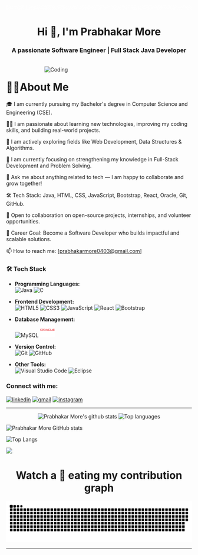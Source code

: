  <p align="center">
     <a href="https://github.com/Prabhakar-more"><img src="https://github.com/Prabhakar-more/Prabhakar-more/blob/main/Hello.gif" /></a> 
</p>

<h1 align="center">Hi 👋, I'm Prabhakar More</h1>
<h3 align="center">A passionate Software Engineer | Full Stack Java Developer</h3>
<br>
<img align="right" alt="Coding" width="400" src="https://cdn.dribbble.com/users/1162077/screenshots/3848914/media/7ed7d5ca074b48b328150e5b2316ce41.gif">
<h1><b>👨‍💻About Me</b></h1>


🎓 I am currently pursuing my Bachelor's degree in Computer Science and Engineering (CSE).

👨‍💻 I am passionate about learning new technologies, improving my coding skills, and building real-world projects.

🚀 I am actively exploring fields like Web Development, Data Structures & Algorithms.

🌱 I am currently focusing on strengthening my knowledge in Full-Stack Development and Problem Solving.

💬 Ask me about anything related to tech — I am happy to collaborate and grow together!

🛠️ Tech Stack: Java, HTML, CSS, JavaScript, Bootstrap, React, Oracle, Git, GitHub.

🤝 Open to collaboration on open-source projects, internships, and volunteer opportunities.

🎯 Career Goal: Become a Software Developer who builds impactful and scalable solutions.

📫 How to reach me: [prabhakarmore0403@gmail.com]


### 🛠️ Tech Stack
- **Programming Languages:**  
  ![Java](https://img.shields.io/badge/Java-%23ED8B00.svg?style=flat&logo=java&logoColor=white) 
  ![C](https://img.shields.io/badge/C-%2300599C.svg?style=flat&logo=c&logoColor=white) 

- **Frontend Development:**  
  ![HTML5](https://img.shields.io/badge/HTML5-%23E34F26.svg?style=flat&logo=html5&logoColor=white) 
  ![CSS3](https://img.shields.io/badge/CSS3-%231572B6.svg?style=flat&logo=css3&logoColor=white) 
  ![JavaScript](https://img.shields.io/badge/JavaScript-%23F7DF1E.svg?style=flat&logo=javascript&logoColor=black)
  ![React](https://img.shields.io/badge/React-%2361DAFB.svg?style=flat&logo=react&logoColor=black) 
  ![Bootstrap](https://img.shields.io/badge/Bootstrap-%23563D7C.svg?style=flat&logo=bootstrap&logoColor=white)


- **Database Management:**  
  ![MySQL](https://img.shields.io/badge/MySQL-4479A1.svg?style=flat&logo=mysql&logoColor=white)
  <a href="https://www.oracle.com/" target="_blank" rel="noreferrer"> <img src="https://raw.githubusercontent.com/devicons/devicon/master/icons/oracle/oracle-original.svg" alt="oracle" width="40" height="40"/> </a>

- **Version Control:**  
  ![Git](https://img.shields.io/badge/Git-F05032.svg?style=flat&logo=git&logoColor=white)
  ![GitHub](https://img.shields.io/badge/GitHub-181717.svg?style=flat&logo=github&logoColor=white)

- **Other Tools:**  
  ![Visual Studio Code](https://img.shields.io/badge/Visual%20Studio%20Code-0078D4.svg?style=flat&logo=visual-studio-code&logoColor=white)
  ![Eclipse](https://img.shields.io/badge/Eclipse%20Studio%20Code-0078D4.svg?style=flat&logo=Eclipse&logoColor=white)
  
 

<h3 align="left">Connect with me:</h3>
<p align="left">
  <a href="www.linkedin.com/in/prabhakar-more-485a9924b" target="www.linkedin.com/in/prabhakar-more-485a9924b"><img align="center" src="https://skillicons.dev/icons?i=linkedin" alt="linkedin" height="30" width="40" /></a>
  <a href="mailto:prabhakarmore0403@gmail.com" target="prabhakarmore0403@gmail.com"><img align="center" src="https://skillicons.dev/icons?i=gmail" alt="gmail" height="30" width="40" /></a>
  <a href="https://www.instagram.com/prabhakarmore007?utm_source=qr&igsh=ZjN2NndpeGlycGdh]" target="https://www.instagram.com/prabhakarmore007?utm_source=qr&igsh=ZjN2NndpeGlycGdh"><img align="center" src="https://skillicons.dev/icons?i=instagram" alt="instagram" height="30" width="40" /></a>
</p>

---

<p align="center">
  <img src="https://github-readme-stats.vercel.app/api?username=Prabhakar-more&show_icons=true&theme=tokyonight" alt="Prabhakar More's github stats" />
  <img src="https://github-readme-stats.vercel.app/api/top-langs/?username=Prabhakar-more&layout=compact&theme=tokyonight" alt="Top languages" />
</p>




![Prabhakar More GitHub stats](https://github-readme-stats.vercel.app/api?username=Prabhakar-more&show_icons=true&theme=radical)



![Top Langs](https://github-readme-stats.vercel.app/api/top-langs/?username=Prabhakar-more&layout=compact&theme=radical)
 




![](https://activity-graph.herokuapp.com/graph?username=Ayan-thecodeking&theme=github)
<h1 align = 'Center'>Watch a 🐍 eating my contribution graph</h1>
<p align="center">
  <img src="https://github.com/Ayan-thecodeking/ayan-thecodeking/blob/output/github-contribution-grid-snake.svg" alt="snake"></center>
</p>

<!-- https://github.com/Ayan-thecodeking/ayan-thecodeking/blob/output/github-contribution-grid-snake.gif?raw=true -->

<hr>
